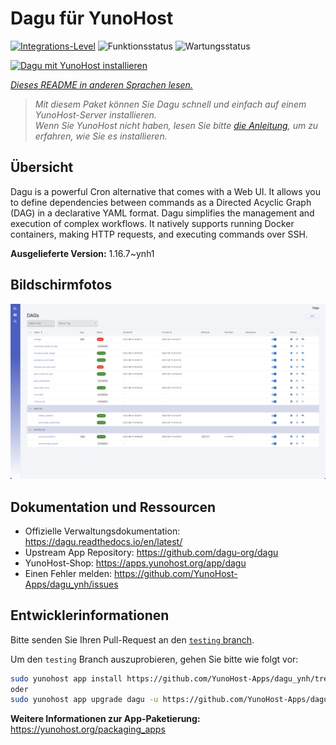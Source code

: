 <!--
N.B.: Diese README wurde automatisch von <https://github.com/YunoHost/apps/tree/master/tools/readme_generator> generiert.
Sie darf NICHT von Hand bearbeitet werden.
-->

# Dagu für YunoHost

[![Integrations-Level](https://apps.yunohost.org/badge/integration/dagu)](https://ci-apps.yunohost.org/ci/apps/dagu/)
![Funktionsstatus](https://apps.yunohost.org/badge/state/dagu)
![Wartungsstatus](https://apps.yunohost.org/badge/maintained/dagu)

[![Dagu mit YunoHost installieren](https://install-app.yunohost.org/install-with-yunohost.svg)](https://install-app.yunohost.org/?app=dagu)

*[Dieses README in anderen Sprachen lesen.](./ALL_README.md)*

> *Mit diesem Paket können Sie Dagu schnell und einfach auf einem YunoHost-Server installieren.*  
> *Wenn Sie YunoHost nicht haben, lesen Sie bitte [die Anleitung](https://yunohost.org/install), um zu erfahren, wie Sie es installieren.*

## Übersicht

Dagu is a powerful Cron alternative that comes with a Web UI. It allows you to define dependencies between commands as a Directed Acyclic Graph (DAG) in a declarative YAML format. Dagu simplifies the management and execution of complex workflows. It natively supports running Docker containers, making HTTP requests, and executing commands over SSH.


**Ausgelieferte Version:** 1.16.7~ynh1

## Bildschirmfotos

![Bildschirmfotos von Dagu](./doc/screenshots/screenshot.png)

## Dokumentation und Ressourcen

- Offizielle Verwaltungsdokumentation: <https://dagu.readthedocs.io/en/latest/>
- Upstream App Repository: <https://github.com/dagu-org/dagu>
- YunoHost-Shop: <https://apps.yunohost.org/app/dagu>
- Einen Fehler melden: <https://github.com/YunoHost-Apps/dagu_ynh/issues>

## Entwicklerinformationen

Bitte senden Sie Ihren Pull-Request an den [`testing` branch](https://github.com/YunoHost-Apps/dagu_ynh/tree/testing).

Um den `testing` Branch auszuprobieren, gehen Sie bitte wie folgt vor:

```bash
sudo yunohost app install https://github.com/YunoHost-Apps/dagu_ynh/tree/testing --debug
oder
sudo yunohost app upgrade dagu -u https://github.com/YunoHost-Apps/dagu_ynh/tree/testing --debug
```

**Weitere Informationen zur App-Paketierung:** <https://yunohost.org/packaging_apps>
